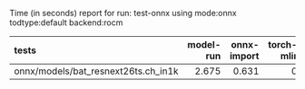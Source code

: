 Time (in seconds) report for run: test-onnx using mode:onnx todtype:default backend:rocm

| tests                               |   model-run |   onnx-import |   torch-mlir |   iree-compile |   inference |
|:------------------------------------|------------:|--------------:|-------------:|---------------:|------------:|
| onnx/models/bat_resnext26ts.ch_in1k |       2.675 |         0.631 |            0 |          0.431 |           0 |
